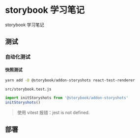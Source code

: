# storybook 学习笔记

storybook 学习笔记

## 测试

### 自动化测试

#### 快照测试

```sh
yarn add -D @storybook/addon-storyshots react-test-renderer
```

`src/storybook.test.js`

```js
import initStoryshots from '@storybook/addon-storyshots'
initStoryshots()
```

> 使用 vitest 报错：jest is not defined.

## 部署
